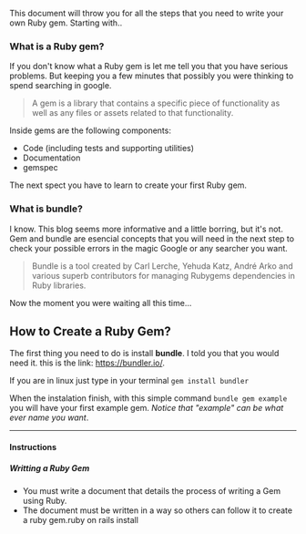 This document will throw you for all the steps that you need to write your own Ruby gem. Starting with..

### What is a Ruby gem?

If you don't know what a Ruby gem is let me tell you that you have serious problems. But keeping you a few minutes that possibly you were thinking to spend searching in google. 

> A gem is a library that contains a specific piece of functionality as well as any files or assets related to that functionality. 

Inside gems are the following components:

* Code (including tests and supporting utilities)
* Documentation
* gemspec

The next spect you have to learn to create your first Ruby gem.

### What is bundle?

I know. This blog seems more informative and a little borring, but it's not. Gem and bundle are esencial concepts that you will need in the next step to check your possible errors in the magic Google or any searcher you want.

> Bundle is a tool created by Carl Lerche, Yehuda Katz, André Arko and various superb contributors for managing Rubygems dependencies in Ruby libraries.

Now the moment you were waiting all this time...

## How to Create a Ruby Gem?

The first thing you need to do is install **bundle**. I told you that you would need it.
this is the link: https://bundler.io/.
  
If you are in linux just type in your terminal ``` gem install bundler ```

When the instalation finish, with this simple command ``` bundle gem example ``` you will have your first example gem. 
_Notice that "example" can be what ever name you want_.








_______________________________________________________________________________________________________________________

#### Instructions
##### Writting a Ruby Gem

* You must write a document that details the process of writing a Gem using Ruby. 
* The document must be written in a way so others can follow it to create a ruby gem.ruby on rails install
